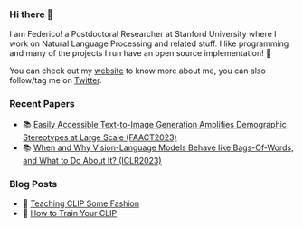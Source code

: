 ### Hi there 👋

I am Federico! a Postdoctoral Researcher at Stanford University where I work on Natural Language Processing and related stuff. I like programming and many of the projects I run have an open source implementation! 🔭 

You can check out my [website](https://federicobianchi.io) to know more about me, you can also follow/tag me on [Twitter](http://twitter.com/federicobianchy).


### Recent Papers

* 📚 [Easily Accessible Text-to-Image Generation Amplifies Demographic Stereotypes at Large Scale
 (FAACT2023)](https://arxiv.org/abs/2211.03759)
* 📚 [When and Why Vision-Language Models Behave like Bags-Of-Words, and What to Do About It? (ICLR2023)](https://openreview.net/forum?id=KRLUvxh8uaX)

### Blog Posts

* 📕 [Teaching CLIP Some Fashion](https://towardsdatascience.com/teaching-clip-some-fashion-3005ac3fdcc3)
* 📕 [How to Train Your CLIP](https://towardsdatascience.com/how-to-train-your-clip-45a451dcd303)
